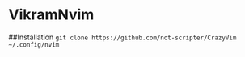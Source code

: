 # VikramNvim


##Installation
``git clone https://github.com/not-scripter/CrazyVim ~/.config/nvim``
